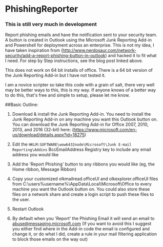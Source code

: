 # PhishingReporter

### This is still very much in development

Report phishing emails and have the notification sent to your security team. A button is created in Outlook using the Microsoft Junk Reporting Add-in and Powershell for deployment across an enterprise. This is not my idea, I have taken inspiration from (http://www.nerdosaur.com/network-security/add-a-report-phishing-button-in-outlook) and hacked it to fit what I need. For step by Step instructions, see the blog post linked above.

This does not work on 64 bit installs of office. There is a 64 bit version of the Junk Reporting Add-in but I have not tested it.

I am a novice scripter so take this code with a grain of salt, there very well may be better ways to this, this is my way. If anyone knows of a better way to do this, that's free and simple to setup, please let me know.

##Basic Outline:

1) Download & install the Junk Reporting Add-in. You need to install the Junk Reporting Add-in on any machine you want this Outlook button on. You can download the Junk Reporting Add-in for Office 2007, 2010, 2013, and 2016 (32-bit) here: (https://www.microsoft.com/en-us/download/details.aspx?id=18275)

2) Edit the `HKLM:SOFTWARE\wow6432node\Microsoft\Junk E-mail Reporting\Addins` BccEmailAddress Registry key to include any email address you would like

3) Add the 'Report Phishing' button to any ribbons you would like (eg, the Home ribbon, Message Ribbon)

4) Copy your customized olkmailread.officeUI and olkexplorer.officeUI files from C:\users\%username%\AppData\Local\Microsoft\Office to every machine you want the Outlook button on. You could also store these files on a network share and create a login script to push these files to the user.

4) Restart Outlook

5) By default when you 'Report' the Phishing Email it will send an email to abuse@messaging.microsoft.com (If you want to avoid this I suggest you either find where in the Add-in code the email is configured and change it, or do what I did, create a rule in your mail filtering application to block those emails on the way out)

